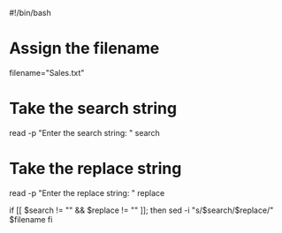#!/bin/bash

# Assign the filename
filename="Sales.txt"

# Take the search string
read -p "Enter the search string: " search

# Take the replace string
read -p "Enter the replace string: " replace

if [[ $search != "" && $replace != "" ]]; then
sed -i "s/$search/$replace/" $filename
fi
